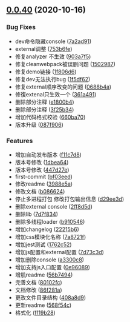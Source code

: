 ## [0.0.40](https://github.com/xbcc123/feflow-devkit-xbc-webpack4/compare/bf03eed6c49a260916c090a71a46da39c0fa06b9...0.0.40) (2020-10-16)


### Bug Fixes

* dev命令隐藏console ([7a2ad91](https://github.com/xbcc123/feflow-devkit-xbc-webpack4/commit/7a2ad918078754d85cfa6a08d97305daa29be6f2))
* external调整 ([753b6fe](https://github.com/xbcc123/feflow-devkit-xbc-webpack4/commit/753b6feddc4e9d3346d9378e16101a996763f8ad))
* 修复analyzer 不生效 ([903a7f5](https://github.com/xbcc123/feflow-devkit-xbc-webpack4/commit/903a7f5ca28d19aa58a52fc72bcdf65c3494c664))
* 修复cleanwebpack被误删问题 ([1502987](https://github.com/xbcc123/feflow-devkit-xbc-webpack4/commit/15029872db207951339c1db83debf2269b549ed1))
* 修复demo链接 ([1f806d6](https://github.com/xbcc123/feflow-devkit-xbc-webpack4/commit/1f806d64a29c42fa351fe67cda9ececdfe279fc9))
* 修复dev无法执行bug ([1f5df62](https://github.com/xbcc123/feflow-devkit-xbc-webpack4/commit/1f5df6270d65bd6e597bb7da839dfe85b3b37941))
* 修复external顺序改变的问题 ([0688b4a](https://github.com/xbcc123/feflow-devkit-xbc-webpack4/commit/0688b4a1b8f1323a23639c3a81fc1b54eea83398))
* 修復extenal只生效一个 ([361a491](https://github.com/xbcc123/feflow-devkit-xbc-webpack4/commit/361a49137063e3515dca95f873174836fde432a3))
* 删除部分注释 ([e1800b4](https://github.com/xbcc123/feflow-devkit-xbc-webpack4/commit/e1800b49602bc7b53d1c38fc5e478a3419a4812f))
* 删除部分注释 ([3f25b34](https://github.com/xbcc123/feflow-devkit-xbc-webpack4/commit/3f25b34c203b75dade8aa0b654d2ad1889c1e9e1))
* 增加代码格式校验 ([660ba70](https://github.com/xbcc123/feflow-devkit-xbc-webpack4/commit/660ba70a689d2e85727c0440f82ae14bc2587860))
* 版本升级 ([087f906](https://github.com/xbcc123/feflow-devkit-xbc-webpack4/commit/087f9066fcca7af61d52e54df0f50fae95dc5d90))


### Features

*  增加自动发布版本 ([f11c7d8](https://github.com/xbcc123/feflow-devkit-xbc-webpack4/commit/f11c7d8963222ade4132b29585ed86b8b6f31b49))
*  版本号修改 ([1dbea64](https://github.com/xbcc123/feflow-devkit-xbc-webpack4/commit/1dbea64725a819abbe5bdcc822e005263535d30d))
*  版本号修改 ([447d27e](https://github.com/xbcc123/feflow-devkit-xbc-webpack4/commit/447d27e6eb7b86ad61db7c59f5f8f5a1847e926c))
* first-commit ([bf03eed](https://github.com/xbcc123/feflow-devkit-xbc-webpack4/commit/bf03eed6c49a260916c090a71a46da39c0fa06b9))
* 修改readme ([3988e5a](https://github.com/xbcc123/feflow-devkit-xbc-webpack4/commit/3988e5acc043e727e40a26fa0c59ac91bed180a0))
* 修改文档 ([b086624](https://github.com/xbcc123/feflow-devkit-xbc-webpack4/commit/b086624da85ee76ba5b5e19980edef3907e5e1a6))
* 停止多进程打包 修改打包输出信息 ([d29ee3d](https://github.com/xbcc123/feflow-devkit-xbc-webpack4/commit/d29ee3d721eae840d3baad944a62c5d68054d3b3))
* 删除external console ([2ff8d5d](https://github.com/xbcc123/feflow-devkit-xbc-webpack4/commit/2ff8d5dcebf869a8a0637397cf38c120ecd35bd4))
* 删除lib ([7d7f834](https://github.com/xbcc123/feflow-devkit-xbc-webpack4/commit/7d7f83466dd5554f3af4482f477b8f4c8179b168))
* 删除多线程loader ([b910546](https://github.com/xbcc123/feflow-devkit-xbc-webpack4/commit/b910546fb9ca5eb02a2380530e4ff275cc2c38dc))
* 增加changelog ([22215b6](https://github.com/xbcc123/feflow-devkit-xbc-webpack4/commit/22215b60d74b1dd93b296e5489a237e0cc9dbcb0))
* 增加css模块化名称 ([7a8721f](https://github.com/xbcc123/feflow-devkit-xbc-webpack4/commit/7a8721f5a3bdf2e7d3a6ee0228e54ffff217c7e1))
* 增加jest测试 ([1762c52](https://github.com/xbcc123/feflow-devkit-xbc-webpack4/commit/1762c5204b9c615fa0930023a542ad3f2850762b))
* 增加js配置和external配置 ([7d73c3d](https://github.com/xbcc123/feflow-devkit-xbc-webpack4/commit/7d73c3dcd3fc41c651f3c385b28baa664423e566))
* 增加删除console ([a3300c8](https://github.com/xbcc123/feflow-devkit-xbc-webpack4/commit/a3300c89e9e8e82eecea31126fdb58f06c5732bb))
* 增加支持js入口配置 ([0e96089](https://github.com/xbcc123/feflow-devkit-xbc-webpack4/commit/0e96089430a42f26cc0ed63e788fdd988b1d7ad9))
* 增肌readme ([56b7494](https://github.com/xbcc123/feflow-devkit-xbc-webpack4/commit/56b7494a39556d32fad35413c63eef9612d65d70))
* 完善文档 ([80102fc](https://github.com/xbcc123/feflow-devkit-xbc-webpack4/commit/80102fcf6e5f9e64c9f86c9d6296646a6cae4e5b))
* 文档修改 ([86f281a](https://github.com/xbcc123/feflow-devkit-xbc-webpack4/commit/86f281a3621cc4473731633b0828e201f32955fc))
* 更改文件目录结构 ([408a8d9](https://github.com/xbcc123/feflow-devkit-xbc-webpack4/commit/408a8d987edb459cc7ac5062727db93f29435a62))
* 更新readme ([568f54c](https://github.com/xbcc123/feflow-devkit-xbc-webpack4/commit/568f54ccc770acf2bfc6ed96264ee7fab9201b10))
* 格式化 ([ff19b28](https://github.com/xbcc123/feflow-devkit-xbc-webpack4/commit/ff19b28acef816442b156cf69e20b0fe8196cb2d))



